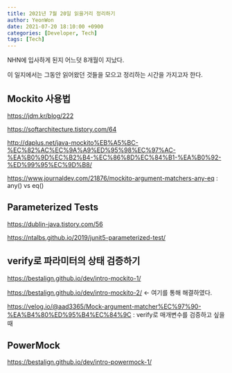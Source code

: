 ```yaml
---
title: 2021년 7월 20일 읽을거리 정리하기
author: YeonWon
date: 2021-07-20 18:10:00 +0900
categories: [Developer, Tech]
tags: [Tech]
---
```


NHN에 입사하게 된지 어느덧 8개월이 지났다.

이 일지에서는 그동안 읽어왔던 것들을 모으고 정리하는 시간을 가지고자 한다.


## Mockito 사용법

https://jdm.kr/blog/222

https://softarchitecture.tistory.com/64

http://daplus.net/java-mockito%EB%A5%BC-%EC%82%AC%EC%9A%A9%ED%95%98%EC%97%AC-%EA%B0%9D%EC%B2%B4-%EC%86%8D%EC%84%B1-%EA%B0%92-%ED%99%95%EC%9D%B8/

https://www.journaldev.com/21876/mockito-argument-matchers-any-eq : any() vs eq()

## Parameterized Tests

https://dublin-java.tistory.com/56

https://ntalbs.github.io/2019/junit5-parameterized-test/



## verify로 파라미터의 상태 검증하기

https://bestalign.github.io/dev/intro-mockito-1/

https://bestalign.github.io/dev/intro-mockito-2/ <- 여기를 통해 해결하였다.

https://velog.io/@aad3365/Mock-argument-matcher%EC%97%90-%EA%B4%80%ED%95%B4%EC%84%9C : verify로 매개변수를 검증하고 싶을 때



## PowerMock

https://bestalign.github.io/dev/intro-powermock-1/

